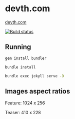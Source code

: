 # devth.com

[devth.com](https://devth.com)

[![Build status](https://img.shields.io/travis/devth/devth.github.com/source.svg?style=flat-square)](https://travis-ci.org/devth/devth.github.com)

## Running

```bash
gem install bundler

bundle install

bundle exec jekyll serve -D
```

## Images aspect ratios

Feature: 1024 x 256

Teaser: 410 x 228
